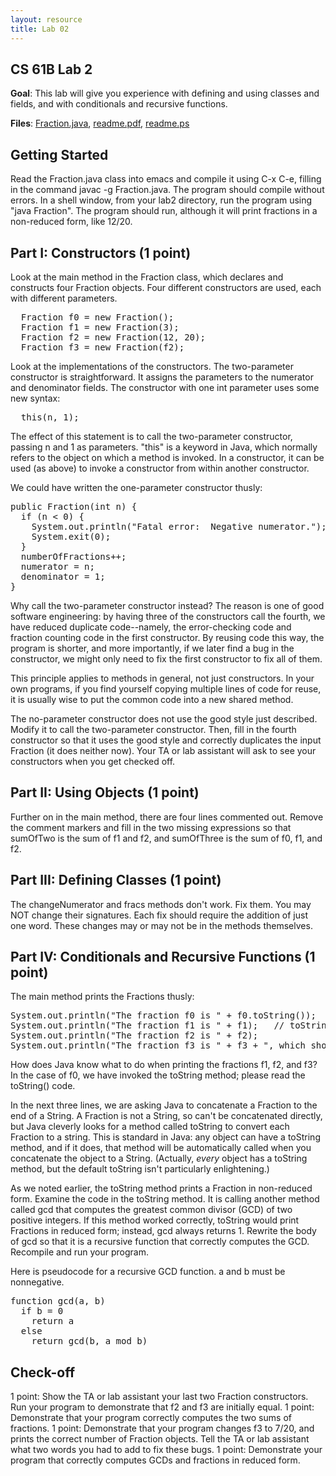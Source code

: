 ```yaml
---
layout: resource
title: Lab 02
---
```

CS 61B  Lab 2
--------------

**Goal**:  This lab will give you experience with defining and using classes and
fields, and with conditionals and recursive functions.

**Files**: <a href="Fraction.java">Fraction.java</a>, <a href="readme.pdf" target="blank">readme.pdf</a>, <a href="readme.ps" target="blank">readme.ps</a>

Getting Started
---------------
Read the Fraction.java class into emacs and compile it using C-x C-e, filling
in the command javac -g Fraction.java.  The program should compile without
errors.  In a shell window, from your lab2 directory, run the program using
"java Fraction".  The program should run, although it will print fractions in
a non-reduced form, like 12/20.

Part I:  Constructors (1 point)
-------------------------------
Look at the main method in the Fraction class, which declares and constructs
four Fraction objects.  Four different constructors are used, each with
different parameters.

<pre>
  Fraction f0 = new Fraction();
  Fraction f1 = new Fraction(3);
  Fraction f2 = new Fraction(12, 20);
  Fraction f3 = new Fraction(f2);
</pre>

Look at the implementations of the constructors.  The two-parameter constructor
is straightforward.  It assigns the parameters to the numerator and denominator
fields.  The constructor with one int parameter uses some new syntax:

<pre>
  this(n, 1);
</pre>

The effect of this statement is to call the two-parameter constructor, passing
n and 1 as parameters.  "this" is a keyword in Java, which normally refers to
the object on which a method is invoked.  In a constructor, it can be used (as
above) to invoke a constructor from within another constructor.

We could have written the one-parameter constructor thusly:

<pre>
public Fraction(int n) {
  if (n < 0) {
    System.out.println("Fatal error:  Negative numerator.");
    System.exit(0);
  }
  numberOfFractions++;
  numerator = n;
  denominator = 1;
}
</pre>
Why call the two-parameter constructor instead?  The reason is one of good
software engineering:  by having three of the constructors call the fourth, we
have reduced duplicate code--namely, the error-checking code and fraction
counting code in the first constructor.  By reusing code this way, the program
is shorter, and more importantly, if we later find a bug in the constructor, we
might only need to fix the first constructor to fix all of them.

This principle applies to methods in general, not just constructors.  In your
own programs, if you find yourself copying multiple lines of code for reuse, it
is usually wise to put the common code into a new shared method.

The no-parameter constructor does not use the good style just described.
Modify it to call the two-parameter constructor.  Then, fill in the fourth
constructor so that it uses the good style and correctly duplicates the input
Fraction (it does neither now).  Your TA or lab assistant will ask to see your
constructors when you get checked off.

Part II:  Using Objects (1 point)
---------------------------------
Further on in the main method, there are four lines commented out.  Remove the
comment markers and fill in the two missing expressions so that sumOfTwo is the
sum of f1 and f2, and sumOfThree is the sum of f0, f1, and f2.

Part III:  Defining Classes (1 point)
-------------------------------------
The changeNumerator and fracs methods don't work.  Fix them.  You may NOT
change their signatures.  Each fix should require the addition of just one
word.  These changes may or may not be in the methods themselves.

Part IV:  Conditionals and Recursive Functions (1 point)
--------------------------------------------------------
The main method prints the Fractions thusly:
<pre>
System.out.println("The fraction f0 is " + f0.toString()); 
System.out.println("The fraction f1 is " + f1);   // toString is implicit
System.out.println("The fraction f2 is " + f2);
System.out.println("The fraction f3 is " + f3 + ", which should equal f2");
</pre>
How does Java know what to do when printing the fractions f1, f2, and f3?  In
the case of f0, we have invoked the toString method; please read the toString()
code.

In the next three lines, we are asking Java to concatenate a Fraction to the
end of a String.  A Fraction is not a String, so can't be concatenated
directly, but Java cleverly looks for a method called toString to convert each
Fraction to a string.  This is standard in Java:  any object can have a
toString method, and if it does, that method will be automatically called when
you concatenate the object to a String.  (Actually, _every_ object has a
toString method, but the default toString isn't particularly enlightening.)

As we noted earlier, the toString method prints a Fraction in non-reduced form.
Examine the code in the toString method.  It is calling another method called
gcd that computes the greatest common divisor (GCD) of two positive integers.
If this method worked correctly, toString would print Fractions in reduced
form; instead, gcd always returns 1.  Rewrite the body of gcd so that it is
a recursive function that correctly computes the GCD.  Recompile and run your
program.

Here is pseudocode for a recursive GCD function.  a and b must be nonnegative.
<pre>
function gcd(a, b)
  if b = 0
    return a
  else
    return gcd(b, a mod b)
</pre>

Check-off
---------
1 point:  Show the TA or lab assistant your last two Fraction constructors.
          Run your program to demonstrate that f2 and f3 are initially equal.
1 point:  Demonstrate that your program correctly computes the two sums of
          fractions.
1 point:  Demonstrate that your program changes f3 to 7/20, and prints the
          correct number of Fraction objects.  Tell the TA or lab assistant
          what two words you had to add to fix these bugs.
1 point:  Demonstrate your program that correctly computes GCDs and fractions
          in reduced form.
